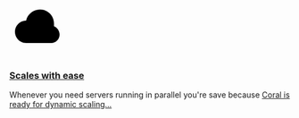 <div>
    <!-- https://useiconic.com/open/, cloud -->
    <a href="/phylosophy">
        <svg xmlns="http://www.w3.org/2000/svg" width="100" height="100" viewBox="1 -.5 6 10">
          <path d="M4.5 0c-1.21 0-2.27.86-2.5 2-1.1 0-2 .9-2 2s.9 2 2 2h4.5c.83 0 1.5-.67 1.5-1.5 0-.65-.42-1.29-1-1.5v-.5c0-1.38-1.12-2.5-2.5-2.5z" transform="translate(0 1)" />
        </svg>
    </a>
</div>

### [Scales with ease](/phylosophy)

Whenever you need servers running in parallel you're save because [Coral is ready for dynamic scaling...](/phylosophy)